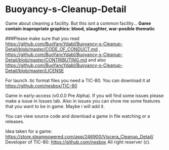 # Buoyancy-s-Cleanup-Detail
Game about cleaning a facility. But this isnt a common facility...
**Game contain inapropriate graphics: blood, slaughter, war-posible thematic**

###Please make sure that you read https://github.com/BuoYancYdabl/Buoyancy-s-Cleanup-Detail/blob/master/CODE_OF_CONDUCT.md ,
https://github.com/BuoYancYdabl/Buoyancy-s-Cleanup-Detail/blob/master/CONTRIBUTING.md and also https://github.com/BuoYancYdabl/Buoyancy-s-Cleanup-Detail/blob/master/LICENSE

For launch .tic format files you need a TIC-80. You can download it at https://github.com/nesbox/TIC-80

Game in early-access (v0.0.0 Pre Alpha). If you will find some issues
please make a issue in Issues tab. Also in issues you can show me some features
that you want to be in game. Maybe i will add it.

You can view source code and download a game in file watching or a releases.

Idea taken for a game: https://store.steampowered.com/app/246900/Viscera_Cleanup_Detail/
Developer of TIC-80: https://github.com/nesbox
All right reserver (c).

